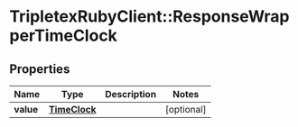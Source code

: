 # TripletexRubyClient::ResponseWrapperTimeClock

## Properties
Name | Type | Description | Notes
------------ | ------------- | ------------- | -------------
**value** | [**TimeClock**](TimeClock.md) |  | [optional] 


